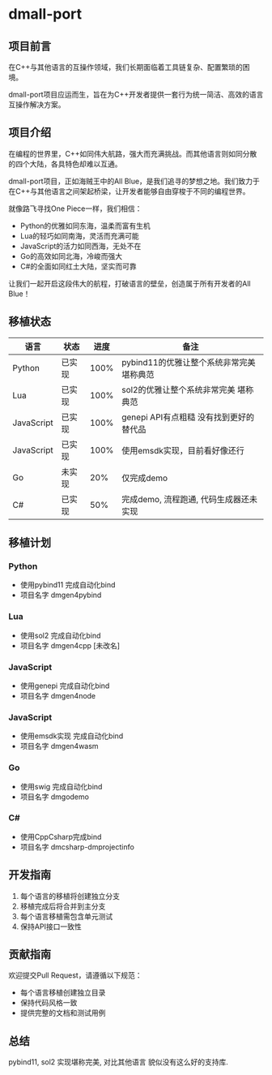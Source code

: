 # dmall-port

## 项目前言
在C++与其他语言的互操作领域，我们长期面临着工具链复杂、配置繁琐的困境。

dmall-port项目应运而生，旨在为C++开发者提供一套行为统一简洁、高效的语言互操作解决方案。

## 项目介绍
在编程的世界里，C++如同伟大航路，强大而充满挑战。而其他语言则如同分散的四个大陆，各具特色却难以互通。

dmall-port项目，正如海贼王中的All Blue，是我们追寻的梦想之地。我们致力于在C++与其他语言之间架起桥梁，让开发者能够自由穿梭于不同的编程世界。

就像路飞寻找One Piece一样，我们相信：
- Python的优雅如同东海，温柔而富有生机
- Lua的轻巧如同南海，灵活而充满可能
- JavaScript的活力如同西海，无处不在
- Go的高效如同北海，冷峻而强大
- C#的全面如同红土大陆，坚实而可靠

让我们一起开启这段伟大的航程，打破语言的壁垒，创造属于所有开发者的All Blue！

## 移植状态

| 语言       | 状态     | 进度  | 备注          |
|------------|----------|-------|---------------|
| Python     | 已实现   | 100%    |  pybind11的优雅让整个系统非常完美 堪称典范             |
| Lua        | 已实现   | 100%    |  sol2的优雅让整个系统非常完美 堪称典范              |
| JavaScript | 已实现   | 100%    |     genepi API有点粗糙 没有找到更好的替代品          |
| JavaScript | 已实现   | 100%    |     使用emsdk实现，目前看好像还行          |
| Go         | 未实现   | 20%    | 仅完成demo |
| C#         | 已实现   | 50%    | 完成demo, 流程跑通, 代码生成器还未实现 |

## 移植计划

### Python
- 使用pybind11 完成自动化bind
- 项目名字 dmgen4pybind

### Lua
- 使用sol2 完成自动化bind
- 项目名字 dmgen4cpp [未改名]

### JavaScript
- 使用genepi 完成自动化bind
- 项目名字 dmgen4node

### JavaScript
- 使用emsdk实现 完成自动化bind
- 项目名字 dmgen4wasm

### Go
- 使用swig 完成自动化bind
- 项目名字 dmgodemo

### C#
- 使用CppCsharp完成bind
- 项目名字 dmcsharp-dmprojectinfo

## 开发指南
1. 每个语言的移植将创建独立分支
2. 移植完成后将合并到主分支
3. 每个语言移植需包含单元测试
4. 保持API接口一致性

## 贡献指南
欢迎提交Pull Request，请遵循以下规范：
- 每个语言移植创建独立目录
- 保持代码风格一致
- 提供完整的文档和测试用例

## 总结
pybind11, sol2 实现堪称完美, 对比其他语言 貌似没有这么好的支持库.
